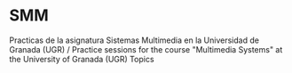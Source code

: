 # SMM
Practicas de la asignatura Sistemas Multimedia en la Universidad de Granada (UGR) / Practice sessions for the course "Multimedia Systems" at the University of Granada (UGR)  Topics
